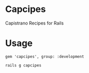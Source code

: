 # Capcipes

Capistrano Recipes for Rails

# Usage

```
gem 'capcipes', group: :development
```

```
rails g capcipes
```
